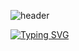 ![header](https://capsule-render.vercel.app/api?type=waving&color=timeGradient&text=Welcome%20to%20yoojin's%20GitHub%20👋&animation=twinkling&fontSize=35&fontAlignY=40&fontAlign=70&height=250)

[![Typing SVG](https://readme-typing-svg.demolab.com?font=Alkatra&weight=500&size=45&duration=4000&pause=3&color=6994CDEE&center=false&vCenter=false&multiline=true&repeat=true&width=1000&height=100&lines=Welcome+to+yoojin's+GitHub!👋)](https://git.io/typing-svg)
